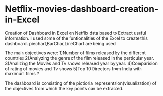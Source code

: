 # Netflix-movies-dashboard-creation-in-Excel
Creation of Dashboard in Excel on Netflix data based to Extract useful information.
I used some of the funtionalities of the Excel to create this dashboard.
piechart,BarChar,LineChart are being used.

The main objectives were:
1)Number of films released by the different countries 
2)Analyzing the genre of the film released in the perticular year.
3)Analizing the Movies and Tv shows released year by year.
4)Comparision of rating of movies and Tv shows 
5)Top 10 Directors from India with maximum films ?


The dashboard is consisting of the pictiorial representaion(visualization) of the objectives from which the key points can be extracted. 

